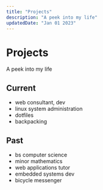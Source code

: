```yaml
---
title: "Projects"
description: "A peek into my life"
updatedDate: "Jan 01 2023"
---
```


# Projects

A peek into my life

## Current

- web consultant, dev
- linux system administration
- dotfiles
- backpacking

## Past

- bs computer science
- minor mathematics
- web applications tutor
- embedded systems dev
- bicycle messenger
